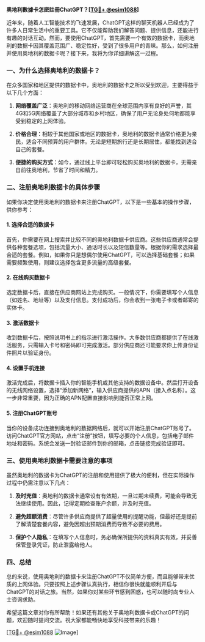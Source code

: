 **奥地利數據卡怎麽註冊ChatGPT？[[TG💪+ @esim1088](https://t.me/s/esim1088)]**

近年来，随着人工智能技术的飞速发展，ChatGPT这样的聊天机器人已经成为了许多人日常生活中的重要工具。它不仅能帮助我们解答问题、提供信息，还能进行有趣的对话互动。然而，要使用ChatGPT，首先需要一个有效的数据卡，而奥地利的数据卡因其覆盖范围广、稳定性好，受到了很多用户的青睐。那么，如何注册并使用奥地利的数据卡呢？接下来，我将为你详细讲解这一过程。

### 一、为什么选择奥地利的数据卡？

在众多国家和地区提供的数据卡中，奥地利的数据卡之所以受到欢迎，主要得益于以下几个方面：

1. **网络覆盖广泛**：奥地利的移动网络运营商在全球范围内享有良好的声誉，其4G和5G网络覆盖了大部分城市和乡村地区，确保了用户无论身处何地都能享受到稳定的上网体验。
   
2. **价格合理**：相较于其他国家或地区的数据卡，奥地利的数据卡通常价格更为亲民，适合不同预算的用户群体。无论是短期旅行还是长期居住，都能找到适合自己的套餐。

3. **便捷的购买方式**：如今，通过线上平台即可轻松购买奥地利的数据卡，无需亲自前往奥地利，节省了时间和精力。

### 二、注册奥地利数据卡的具体步骤

如果你决定使用奥地利的数据卡来注册ChatGPT，以下是一些基本的操作步骤，供你参考：

#### 1. 选择合适的数据卡

首先，你需要在网上搜索并比较不同的奥地利数据卡供应商。这些供应商通常会提供各种套餐选项，包括流量大小、通话时长以及短信数量等。根据你的需求选择最合适的套餐。例如，如果你只是想偶尔使用ChatGPT，可以选择基础套餐；如果需要频繁使用，则建议选择包含更多流量的高级套餐。

#### 2. 在线购买数据卡

选定数据卡后，直接在供应商网站上完成购买。一般情况下，你需要填写个人信息（如姓名、地址等）以及支付信息。支付成功后，你会收到一张电子卡或者邮寄的实体卡。

#### 3. 激活数据卡

收到数据卡后，按照说明书上的指示进行激活操作。大多数供应商都提供了在线激活服务，只需输入卡号和密码即可完成激活。部分供应商还可能要求你上传身份证件照片以验证身份。

#### 4. 设置手机连接

激活完成后，将数据卡插入你的智能手机或其他支持的数据设备中。然后打开设备的无线网络设置，选择“添加新网络”，输入供应商提供的APN（接入点名称）。这一步非常重要，因为正确的APN配置直接影响到能否正常上网。

#### 5. 注册ChatGPT账号

当你的设备成功连接到奥地利的数据网络后，就可以开始注册ChatGPT账号了。访问ChatGPT官方网站，点击“注册”按钮，填写必要的个人信息，包括电子邮件地址和密码。系统会发送一封验证邮件到你的邮箱，点击链接完成验证即可。

### 三、使用奥地利数据卡需要注意的事项

虽然奥地利的数据卡为ChatGPT的注册和使用提供了极大的便利，但在实际操作过程中仍需注意以下几点：

1. **及时充值**：奥地利的数据卡通常设有有效期，一旦过期未续费，可能会导致无法继续使用。因此，记得定期检查账户余额，并及时充值。

2. **避免超额消费**：尽管许多供应商提供了超量使用的提醒功能，但最好还是提前了解清楚套餐内容，避免因超出预期消费而导致不必要的费用。

3. **保护个人隐私**：在填写个人信息时，务必确保所提供的资料真实有效，并妥善保管登录凭证，防止泄露给他人。

### 四、总结

总的来说，使用奥地利的数据卡来注册ChatGPT不仅简单方便，而且能够带来优质的上网体验。只要按照上述步骤认真执行，相信你很快就能顺利开启与ChatGPT的对话之旅。当然，如果你对某些环节感到困惑，也可以随时向专业人士咨询求助。

希望这篇文章对你有所帮助！如果还有其他关于奥地利数据卡或ChatGPT的问题，欢迎随时提问交流。祝大家都能畅快地享受科技带来的乐趣！

[[TG💪+ @esim1088](https://t.me/s/esim1088) ![Image](https://i.postimg.cc/4NQfJmqS/Snipaste-2025-05-13-00-14-12.png)]